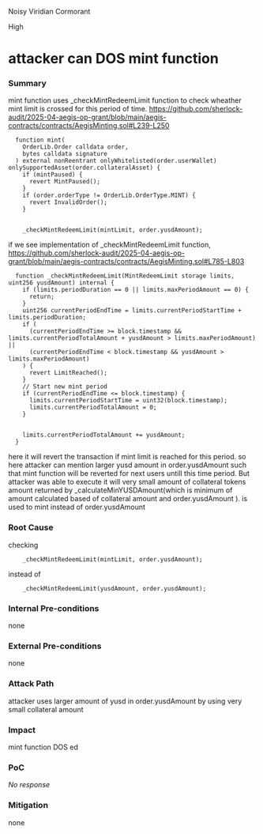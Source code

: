 Noisy Viridian Cormorant

High

# attacker can DOS mint function

### Summary

mint function uses _checkMintRedeemLimit function to check wheather mint limit is crossed for this period of time.
https://github.com/sherlock-audit/2025-04-aegis-op-grant/blob/main/aegis-contracts/contracts/AegisMinting.sol#L239-L250
```solidity
  function mint(
    OrderLib.Order calldata order,
    bytes calldata signature
  ) external nonReentrant onlyWhitelisted(order.userWallet) onlySupportedAsset(order.collateralAsset) {
    if (mintPaused) {
      revert MintPaused();
    }
    if (order.orderType != OrderLib.OrderType.MINT) {
      revert InvalidOrder();
    }


    _checkMintRedeemLimit(mintLimit, order.yusdAmount);
```
if we see implementation of  _checkMintRedeemLimit function,
https://github.com/sherlock-audit/2025-04-aegis-op-grant/blob/main/aegis-contracts/contracts/AegisMinting.sol#L785-L803
```solidity
  function _checkMintRedeemLimit(MintRedeemLimit storage limits, uint256 yusdAmount) internal {
    if (limits.periodDuration == 0 || limits.maxPeriodAmount == 0) {
      return;
    }
    uint256 currentPeriodEndTime = limits.currentPeriodStartTime + limits.periodDuration;
    if (
      (currentPeriodEndTime >= block.timestamp && limits.currentPeriodTotalAmount + yusdAmount > limits.maxPeriodAmount) ||
      (currentPeriodEndTime < block.timestamp && yusdAmount > limits.maxPeriodAmount)
    ) {
      revert LimitReached();
    }
    // Start new mint period
    if (currentPeriodEndTime <= block.timestamp) {
      limits.currentPeriodStartTime = uint32(block.timestamp);
      limits.currentPeriodTotalAmount = 0;
    }


    limits.currentPeriodTotalAmount += yusdAmount;
  }
```
here it will revert the transaction if mint limit is reached for this period.
so here attacker can mention larger yusd amount in order.yusdAmount such that mint function will be reverted for next users untill this time period.
But attacker was able to execute it will very small amount of collateral tokens amount returned by  _calculateMinYUSDAmount(which is minimum of amount calculated based of collateral amount and order.yusdAmount ).  is used to mint instead of order.yusdAmount 

### Root Cause

checking 
```solidity
    _checkMintRedeemLimit(mintLimit, order.yusdAmount);
``` 
instead of 
```solidity
    _checkMintRedeemLimit(yusdAmount, order.yusdAmount);
```

### Internal Pre-conditions

none

### External Pre-conditions

none

### Attack Path

attacker uses larger amount of yusd in order.yusdAmount by using very small collateral amount

### Impact

mint function DOS ed 

### PoC

_No response_

### Mitigation

none